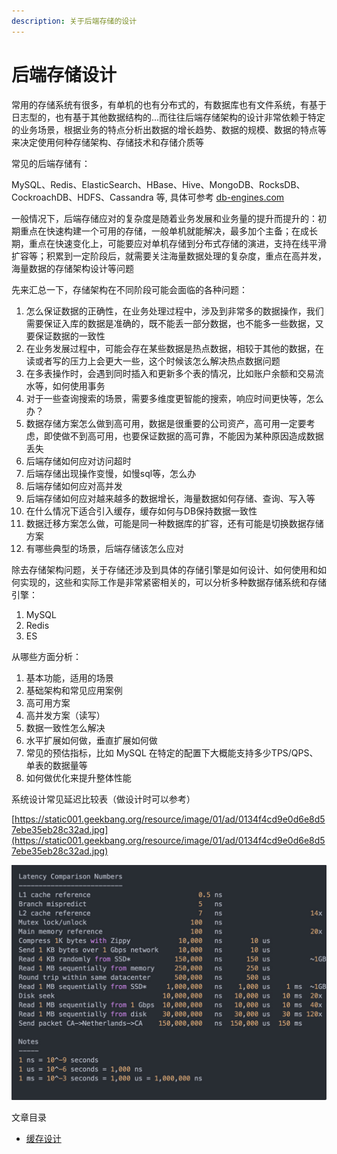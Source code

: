 ```yaml
---
description: 关于后端存储的设计
---
```


# 后端存储设计

常用的存储系统有很多，有单机的也有分布式的，有数据库也有文件系统，有基于日志型的，也有基于其他数据结构的...而往往后端存储架构的设计非常依赖于特定的业务场景，根据业务的特点分析出数据的增长趋势、数据的规模、数据的特点等来决定使用何种存储架构、存储技术和存储介质等

常见的后端存储有：

MySQL、Redis、ElasticSearch、HBase、Hive、MongoDB、RocksDB、CockroachDB、HDFS、Cassandra 等, 具体可参考 [db-engines.com](https://db-engines.com/en/ranking)

一般情况下，后端存储应对的复杂度是随着业务发展和业务量的提升而提升的：初期重点在快速构建一个可用的存储，一般单机就能解决，最多加个主备；在成长期，重点在快速变化上，可能要应对单机存储到分布式存储的演进，支持在线平滑扩容等；积累到一定阶段后，就需要关注海量数据处理的复杂度，重点在高并发，海量数据的存储架构设计等问题

先来汇总一下，存储架构在不同阶段可能会面临的各种问题：

1. 怎么保证数据的正确性，在业务处理过程中，涉及到非常多的数据操作，我们需要保证入库的数据是准确的，既不能丢一部分数据，也不能多一些数据，又要保证数据的一致性
2. 在业务发展过程中，可能会存在某些数据是热点数据，相较于其他的数据，在读或者写的压力上会更大一些，这个时候该怎么解决热点数据问题
3. 在多表操作时，会遇到同时插入和更新多个表的情况，比如账户余额和交易流水等，如何使用事务
4. 对于一些查询搜索的场景，需要多维度更智能的搜索，响应时间更快等，怎么办？
5. 数据存储方案怎么做到高可用，数据是很重要的公司资产，高可用一定要考虑，即使做不到高可用，也要保证数据的高可靠，不能因为某种原因造成数据丢失
6. 后端存储如何应对访问超时
7. 后端存储出现操作变慢，如慢sql等，怎么办
8. 后端存储如何应对高并发
9. 后端存储如何应对越来越多的数据增长，海量数据如何存储、查询、写入等
10. 在什么情况下适合引入缓存，缓存如何与DB保持数据一致性
11. 数据迁移方案怎么做，可能是同一种数据库的扩容，还有可能是切换数据存储方案
12. 有哪些典型的场景，后端存储该怎么应对

除去存储架构问题，关于存储还涉及到具体的存储引擎是如何设计、如何使用和如何实现的，这些和实际工作是非常紧密相关的，可以分析多种数据存储系统和存储引擎：

1. MySQL
2. Redis
3. ES

从哪些方面分析：

1. 基本功能，适用的场景
2. 基础架构和常见应用案例
3. 高可用方案
4. 高并发方案（读写）
5. 数据一致性怎么解决
6. 水平扩展如何做，垂直扩展如何做
7. 常见的预估指标，比如 MySQL 在特定的配置下大概能支持多少TPS/QPS、单表的数据量等
8. 如何做优化来提升整体性能

系统设计常见延迟比较表（做设计时可以参考）

[https://static001.geekbang.org/resource/image/01/ad/0134f4cd9e0d6e8d57ebe35eb28c32ad.jpg](https://static001.geekbang.org/resource/image/01/ad/0134f4cd9e0d6e8d57ebe35eb28c32ad.jpg)

![](../../.gitbook/assets/image%20%2822%29.png)



文章目录

* [缓存设计](cache-design.md)





